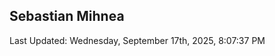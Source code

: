 <h2>Sebastian Mihnea</h2>

<!--RECENT_ACTIVITY:start-->
<!--RECENT_ACTIVITY:end-->
<!--RECENT_ACTIVITY:last_update-->
Last Updated: Wednesday, September 17th, 2025, 8:07:37 PM
<!--RECENT_ACTIVITY:last_update_end-->

<!---LOL-STATS-START-HERE--->
<!---LOL-STATS-END-HERE--->
